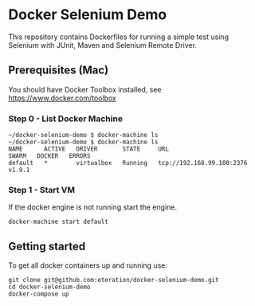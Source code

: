 # Docker Selenium Demo

This repository contains Dockerfiles for running a simple test using Selenium with JUnit, Maven and Selenium Remote Driver.



## Prerequisites (Mac)

You should have Docker Toolbox installed, see https://www.docker.com/toolbox

### Step 0 - List Docker Machine

```
~/docker-selenium-demo $ docker-machine ls
~/docker-selenium-demo $ docker-machine ls
NAME      ACTIVE   DRIVER       STATE     URL                         SWARM   DOCKER   ERRORS
default   *        virtualbox   Running   tcp://192.168.99.100:2376           v1.9.1   
```

### Step 1 - Start VM

If the docker engine is not running start the engine.

```
docker-machine start default
```

## Getting started

To get all docker containers up and running use:

```
git clone git@github.com:eteration/docker-selenium-demo.git
cd docker-selenium-demo
docker-compose up
```
